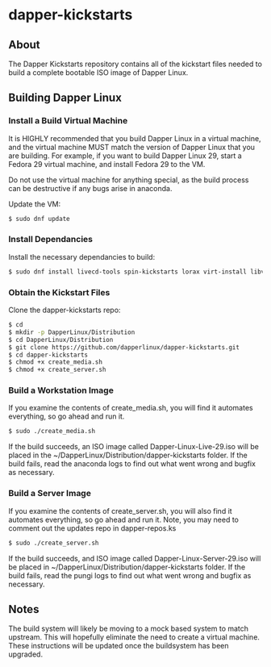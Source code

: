 # dapper-kickstarts

## About
The Dapper Kickstarts repository contains all of the kickstart files needed to build a complete bootable ISO image of Dapper Linux. 


## Building Dapper Linux

### Install a Build Virtual Machine
It is HIGHLY recommended that you build Dapper Linux in a virtual machine, and the virtual machine MUST match the version of Dapper Linux that you are building. For example, if you want to build Dapper Linux 29, start a Fedora 29 virtual machine, and install Fedora 29 to the VM. 

Do not use the virtual machine for anything special, as the build process can be destructive if any bugs arise in anaconda. 

Update the VM:
```bash
$ sudo dnf update
```

### Install Dependancies
Install the necessary dependancies to build:

```bash
$ sudo dnf install livecd-tools spin-kickstarts lorax virt-install libvirt-daemon-config-network pykickstart pungi
```

### Obtain the Kickstart Files
Clone the dapper-kickstarts repo:

```bash
$ cd
$ mkdir -p DapperLinux/Distribution
$ cd DapperLinux/Distribution
$ git clone https://github.com/dapperlinux/dapper-kickstarts.git
$ cd dapper-kickstarts
$ chmod +x create_media.sh
$ chmod +x create_server.sh
```

### Build a Workstation Image
If you examine the contents of create_media.sh, you will find it automates everything, so go ahead and run it.
```bash
$ sudo ./create_media.sh
```
If the build succeeds, an ISO image called Dapper-Linux-Live-29.iso will be placed in the ~/DapperLinux/Distribution/dapper-kickstarts folder. If the build fails, read the anaconda logs to find out what went wrong and bugfix as necessary.

### Build a Server Image
If you examine the contents of create_server.sh, you will also find it automates everything, so go ahead and run it. Note, you may need to comment out the updates repo in dapper-repos.ks
```bash
$ sudo ./create_server.sh
```
If the build succeeds, and ISO image called Dapper-Linux-Server-29.iso will be placed in ~/DapperLinux/Distribution/dapper-kickstarts folder. If the build fails, read the pungi logs to find out what went wrong and bugfix as necessary.

## Notes
The build system will likely be moving to a mock based system to match upstream. This will hopefully eliminate the need to create a virtual machine. These instructions will be updated once the buildsystem has been upgraded.




